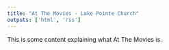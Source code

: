```yaml
---
title: "At The Movies - Lake Pointe Church"
outputs: ['html', 'rss']
---
```


This is some content explaining what At The Movies is.